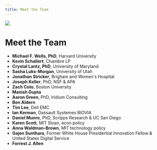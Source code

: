 ```yaml
---
title: Meet the Team
---
```

![](img/group_photo.jpg)

# Meet the Team<!--StartFragment-->

* **Michael F. Wells, PhD**, Harvard University
* **Kevin Schallert**, Chambre LP
* **Crystal Lantz, PhD**, University of Maryland
* **Sasha Luks-Morgan**, University of Utah
* **Jonathan Stricker**, Brigham and Women's Hospital
* **Joseph Keller**, PhD, NSF & APA
* **Zach Coto**, Boston University
* **Manish Gupta**
* **Aaron Green**, PhD, Iridium Consulting
* **Ben Aldern**
* **Tim Lee**, Dell EMC
* **Ian Kerman**, Dassault Systemes BIOVIA
* **Daniel Munro**, PhD, Scripps Research & UC San Diego
* **Karen Scott**, MIT Sloan, econ policy
* **Anna Waldman-Brown**, MIT technology policy
* **Gajen Sunthara**, Former White House Presidential Innovation Fellow & United States Digital Service
* **Forrest J. Allen**

<!--EndFragment-->